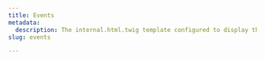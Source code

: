 ```yaml
---
title: Events
metadata:
  description: The internal.html.twig template configured to display the
slug: events

---
```


<!-- [g-calendar attributes="class:col-md-4"]
<iframe src="https://calendar.google.com/calendar/embed?height=600&amp;wkst=1&amp;bgcolor=%23FFFFFF&amp;src=nyu.edu_h2qcukh4q1nism2ds2srdpud1s%40group.calendar.google.com&amp;color=%235F6B02&amp;ctz=Asia%2FDubai" style="border-width:0" width="800" height="600" frameborder="0" scrolling="no"></iframe>
[/g-calendar] -->